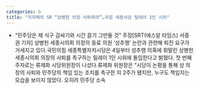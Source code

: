 ```yaml
---
categories: b
title: "지자체의 SR “상병헌 의장 사퇴하라”…국힘 세종시당 릴레이 1인 시위"
---
```

- “민주당은 제 식구 감싸기와 시간 끌기 그만둘 것” 주장[SRT(에스알 타임스) 서중권 기자] 상병헌 세종시의회 의장의 동료 의원 ‘성추행’ 논란과 관련해 퇴진 요구가 거세지고 있다.국민의힘 세종특별자치시당은 4일부터 성추행 의혹에 휘말린 상병헌 세종시의회 의장의 사퇴를 촉구하는 릴레이 1인 시위에 돌입한다고 밝혔다. 첫 번째 주자로는 류제화 시당위원장이 나섰다.류제화 위원장은 “시당이 논평을 통해 상 의장의 사퇴와 민주당의 책임 있는 조치를 촉구한 지 2주가 됐지만, 누구도 책임지는 모습을 보이지 않았다. 오히려 민주당 소속
